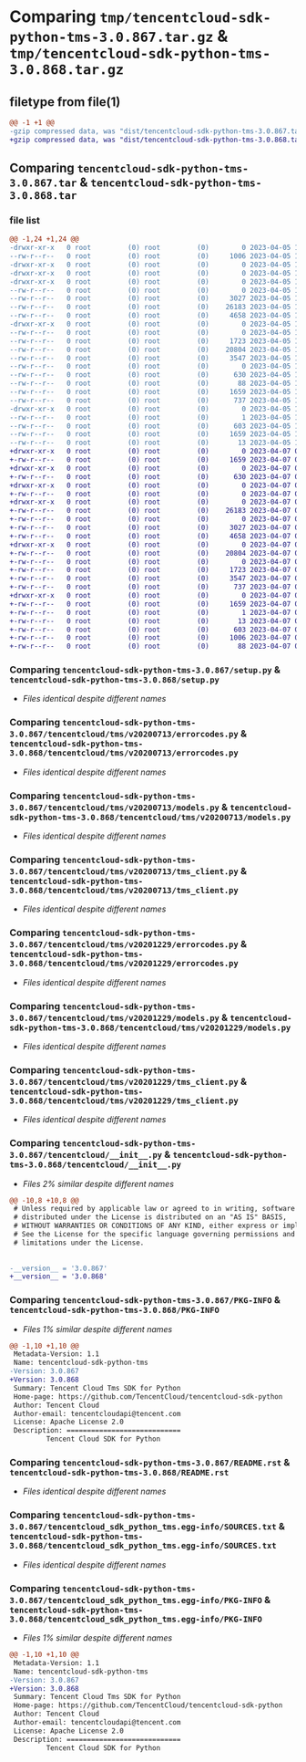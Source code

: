 # Comparing `tmp/tencentcloud-sdk-python-tms-3.0.867.tar.gz` & `tmp/tencentcloud-sdk-python-tms-3.0.868.tar.gz`

## filetype from file(1)

```diff
@@ -1 +1 @@
-gzip compressed data, was "dist/tencentcloud-sdk-python-tms-3.0.867.tar", last modified: Wed Apr  5 16:55:43 2023, max compression
+gzip compressed data, was "dist/tencentcloud-sdk-python-tms-3.0.868.tar", last modified: Fri Apr  7 01:03:34 2023, max compression
```

## Comparing `tencentcloud-sdk-python-tms-3.0.867.tar` & `tencentcloud-sdk-python-tms-3.0.868.tar`

### file list

```diff
@@ -1,24 +1,24 @@
-drwxr-xr-x   0 root         (0) root         (0)        0 2023-04-05 16:55:43.000000 tencentcloud-sdk-python-tms-3.0.867/
--rw-r--r--   0 root         (0) root         (0)     1006 2023-04-05 16:55:43.000000 tencentcloud-sdk-python-tms-3.0.867/setup.py
-drwxr-xr-x   0 root         (0) root         (0)        0 2023-04-05 16:55:43.000000 tencentcloud-sdk-python-tms-3.0.867/tencentcloud/
-drwxr-xr-x   0 root         (0) root         (0)        0 2023-04-05 16:55:43.000000 tencentcloud-sdk-python-tms-3.0.867/tencentcloud/tms/
-drwxr-xr-x   0 root         (0) root         (0)        0 2023-04-05 16:55:43.000000 tencentcloud-sdk-python-tms-3.0.867/tencentcloud/tms/v20200713/
--rw-r--r--   0 root         (0) root         (0)        0 2023-04-05 16:55:43.000000 tencentcloud-sdk-python-tms-3.0.867/tencentcloud/tms/v20200713/__init__.py
--rw-r--r--   0 root         (0) root         (0)     3027 2023-04-05 16:55:43.000000 tencentcloud-sdk-python-tms-3.0.867/tencentcloud/tms/v20200713/errorcodes.py
--rw-r--r--   0 root         (0) root         (0)    26183 2023-04-05 16:55:43.000000 tencentcloud-sdk-python-tms-3.0.867/tencentcloud/tms/v20200713/models.py
--rw-r--r--   0 root         (0) root         (0)     4658 2023-04-05 16:55:43.000000 tencentcloud-sdk-python-tms-3.0.867/tencentcloud/tms/v20200713/tms_client.py
-drwxr-xr-x   0 root         (0) root         (0)        0 2023-04-05 16:55:43.000000 tencentcloud-sdk-python-tms-3.0.867/tencentcloud/tms/v20201229/
--rw-r--r--   0 root         (0) root         (0)        0 2023-04-05 16:55:43.000000 tencentcloud-sdk-python-tms-3.0.867/tencentcloud/tms/v20201229/__init__.py
--rw-r--r--   0 root         (0) root         (0)     1723 2023-04-05 16:55:43.000000 tencentcloud-sdk-python-tms-3.0.867/tencentcloud/tms/v20201229/errorcodes.py
--rw-r--r--   0 root         (0) root         (0)    20804 2023-04-05 16:55:43.000000 tencentcloud-sdk-python-tms-3.0.867/tencentcloud/tms/v20201229/models.py
--rw-r--r--   0 root         (0) root         (0)     3547 2023-04-05 16:55:43.000000 tencentcloud-sdk-python-tms-3.0.867/tencentcloud/tms/v20201229/tms_client.py
--rw-r--r--   0 root         (0) root         (0)        0 2023-04-05 16:55:43.000000 tencentcloud-sdk-python-tms-3.0.867/tencentcloud/tms/__init__.py
--rw-r--r--   0 root         (0) root         (0)      630 2023-04-05 16:55:43.000000 tencentcloud-sdk-python-tms-3.0.867/tencentcloud/__init__.py
--rw-r--r--   0 root         (0) root         (0)       88 2023-04-05 16:55:43.000000 tencentcloud-sdk-python-tms-3.0.867/setup.cfg
--rw-r--r--   0 root         (0) root         (0)     1659 2023-04-05 16:55:43.000000 tencentcloud-sdk-python-tms-3.0.867/PKG-INFO
--rw-r--r--   0 root         (0) root         (0)      737 2023-04-05 16:55:43.000000 tencentcloud-sdk-python-tms-3.0.867/README.rst
-drwxr-xr-x   0 root         (0) root         (0)        0 2023-04-05 16:55:43.000000 tencentcloud-sdk-python-tms-3.0.867/tencentcloud_sdk_python_tms.egg-info/
--rw-r--r--   0 root         (0) root         (0)        1 2023-04-05 16:55:43.000000 tencentcloud-sdk-python-tms-3.0.867/tencentcloud_sdk_python_tms.egg-info/dependency_links.txt
--rw-r--r--   0 root         (0) root         (0)      603 2023-04-05 16:55:43.000000 tencentcloud-sdk-python-tms-3.0.867/tencentcloud_sdk_python_tms.egg-info/SOURCES.txt
--rw-r--r--   0 root         (0) root         (0)     1659 2023-04-05 16:55:43.000000 tencentcloud-sdk-python-tms-3.0.867/tencentcloud_sdk_python_tms.egg-info/PKG-INFO
--rw-r--r--   0 root         (0) root         (0)       13 2023-04-05 16:55:43.000000 tencentcloud-sdk-python-tms-3.0.867/tencentcloud_sdk_python_tms.egg-info/top_level.txt
+drwxr-xr-x   0 root         (0) root         (0)        0 2023-04-07 01:03:34.000000 tencentcloud-sdk-python-tms-3.0.868/
+-rw-r--r--   0 root         (0) root         (0)     1659 2023-04-07 01:03:34.000000 tencentcloud-sdk-python-tms-3.0.868/PKG-INFO
+drwxr-xr-x   0 root         (0) root         (0)        0 2023-04-07 01:03:34.000000 tencentcloud-sdk-python-tms-3.0.868/tencentcloud/
+-rw-r--r--   0 root         (0) root         (0)      630 2023-04-07 01:03:34.000000 tencentcloud-sdk-python-tms-3.0.868/tencentcloud/__init__.py
+drwxr-xr-x   0 root         (0) root         (0)        0 2023-04-07 01:03:34.000000 tencentcloud-sdk-python-tms-3.0.868/tencentcloud/tms/
+-rw-r--r--   0 root         (0) root         (0)        0 2023-04-07 01:03:34.000000 tencentcloud-sdk-python-tms-3.0.868/tencentcloud/tms/__init__.py
+drwxr-xr-x   0 root         (0) root         (0)        0 2023-04-07 01:03:34.000000 tencentcloud-sdk-python-tms-3.0.868/tencentcloud/tms/v20200713/
+-rw-r--r--   0 root         (0) root         (0)    26183 2023-04-07 01:03:34.000000 tencentcloud-sdk-python-tms-3.0.868/tencentcloud/tms/v20200713/models.py
+-rw-r--r--   0 root         (0) root         (0)        0 2023-04-07 01:03:34.000000 tencentcloud-sdk-python-tms-3.0.868/tencentcloud/tms/v20200713/__init__.py
+-rw-r--r--   0 root         (0) root         (0)     3027 2023-04-07 01:03:34.000000 tencentcloud-sdk-python-tms-3.0.868/tencentcloud/tms/v20200713/errorcodes.py
+-rw-r--r--   0 root         (0) root         (0)     4658 2023-04-07 01:03:34.000000 tencentcloud-sdk-python-tms-3.0.868/tencentcloud/tms/v20200713/tms_client.py
+drwxr-xr-x   0 root         (0) root         (0)        0 2023-04-07 01:03:34.000000 tencentcloud-sdk-python-tms-3.0.868/tencentcloud/tms/v20201229/
+-rw-r--r--   0 root         (0) root         (0)    20804 2023-04-07 01:03:34.000000 tencentcloud-sdk-python-tms-3.0.868/tencentcloud/tms/v20201229/models.py
+-rw-r--r--   0 root         (0) root         (0)        0 2023-04-07 01:03:34.000000 tencentcloud-sdk-python-tms-3.0.868/tencentcloud/tms/v20201229/__init__.py
+-rw-r--r--   0 root         (0) root         (0)     1723 2023-04-07 01:03:34.000000 tencentcloud-sdk-python-tms-3.0.868/tencentcloud/tms/v20201229/errorcodes.py
+-rw-r--r--   0 root         (0) root         (0)     3547 2023-04-07 01:03:34.000000 tencentcloud-sdk-python-tms-3.0.868/tencentcloud/tms/v20201229/tms_client.py
+-rw-r--r--   0 root         (0) root         (0)      737 2023-04-07 01:03:34.000000 tencentcloud-sdk-python-tms-3.0.868/README.rst
+drwxr-xr-x   0 root         (0) root         (0)        0 2023-04-07 01:03:34.000000 tencentcloud-sdk-python-tms-3.0.868/tencentcloud_sdk_python_tms.egg-info/
+-rw-r--r--   0 root         (0) root         (0)     1659 2023-04-07 01:03:34.000000 tencentcloud-sdk-python-tms-3.0.868/tencentcloud_sdk_python_tms.egg-info/PKG-INFO
+-rw-r--r--   0 root         (0) root         (0)        1 2023-04-07 01:03:34.000000 tencentcloud-sdk-python-tms-3.0.868/tencentcloud_sdk_python_tms.egg-info/dependency_links.txt
+-rw-r--r--   0 root         (0) root         (0)       13 2023-04-07 01:03:34.000000 tencentcloud-sdk-python-tms-3.0.868/tencentcloud_sdk_python_tms.egg-info/top_level.txt
+-rw-r--r--   0 root         (0) root         (0)      603 2023-04-07 01:03:34.000000 tencentcloud-sdk-python-tms-3.0.868/tencentcloud_sdk_python_tms.egg-info/SOURCES.txt
+-rw-r--r--   0 root         (0) root         (0)     1006 2023-04-07 01:03:34.000000 tencentcloud-sdk-python-tms-3.0.868/setup.py
+-rw-r--r--   0 root         (0) root         (0)       88 2023-04-07 01:03:34.000000 tencentcloud-sdk-python-tms-3.0.868/setup.cfg
```

### Comparing `tencentcloud-sdk-python-tms-3.0.867/setup.py` & `tencentcloud-sdk-python-tms-3.0.868/setup.py`

 * *Files identical despite different names*

### Comparing `tencentcloud-sdk-python-tms-3.0.867/tencentcloud/tms/v20200713/errorcodes.py` & `tencentcloud-sdk-python-tms-3.0.868/tencentcloud/tms/v20200713/errorcodes.py`

 * *Files identical despite different names*

### Comparing `tencentcloud-sdk-python-tms-3.0.867/tencentcloud/tms/v20200713/models.py` & `tencentcloud-sdk-python-tms-3.0.868/tencentcloud/tms/v20200713/models.py`

 * *Files identical despite different names*

### Comparing `tencentcloud-sdk-python-tms-3.0.867/tencentcloud/tms/v20200713/tms_client.py` & `tencentcloud-sdk-python-tms-3.0.868/tencentcloud/tms/v20200713/tms_client.py`

 * *Files identical despite different names*

### Comparing `tencentcloud-sdk-python-tms-3.0.867/tencentcloud/tms/v20201229/errorcodes.py` & `tencentcloud-sdk-python-tms-3.0.868/tencentcloud/tms/v20201229/errorcodes.py`

 * *Files identical despite different names*

### Comparing `tencentcloud-sdk-python-tms-3.0.867/tencentcloud/tms/v20201229/models.py` & `tencentcloud-sdk-python-tms-3.0.868/tencentcloud/tms/v20201229/models.py`

 * *Files identical despite different names*

### Comparing `tencentcloud-sdk-python-tms-3.0.867/tencentcloud/tms/v20201229/tms_client.py` & `tencentcloud-sdk-python-tms-3.0.868/tencentcloud/tms/v20201229/tms_client.py`

 * *Files identical despite different names*

### Comparing `tencentcloud-sdk-python-tms-3.0.867/tencentcloud/__init__.py` & `tencentcloud-sdk-python-tms-3.0.868/tencentcloud/__init__.py`

 * *Files 2% similar despite different names*

```diff
@@ -10,8 +10,8 @@
 # Unless required by applicable law or agreed to in writing, software
 # distributed under the License is distributed on an "AS IS" BASIS,
 # WITHOUT WARRANTIES OR CONDITIONS OF ANY KIND, either express or implied.
 # See the License for the specific language governing permissions and
 # limitations under the License.
 
 
-__version__ = '3.0.867'
+__version__ = '3.0.868'
```

### Comparing `tencentcloud-sdk-python-tms-3.0.867/PKG-INFO` & `tencentcloud-sdk-python-tms-3.0.868/PKG-INFO`

 * *Files 1% similar despite different names*

```diff
@@ -1,10 +1,10 @@
 Metadata-Version: 1.1
 Name: tencentcloud-sdk-python-tms
-Version: 3.0.867
+Version: 3.0.868
 Summary: Tencent Cloud Tms SDK for Python
 Home-page: https://github.com/TencentCloud/tencentcloud-sdk-python
 Author: Tencent Cloud
 Author-email: tencentcloudapi@tencent.com
 License: Apache License 2.0
 Description: ============================
         Tencent Cloud SDK for Python
```

### Comparing `tencentcloud-sdk-python-tms-3.0.867/README.rst` & `tencentcloud-sdk-python-tms-3.0.868/README.rst`

 * *Files identical despite different names*

### Comparing `tencentcloud-sdk-python-tms-3.0.867/tencentcloud_sdk_python_tms.egg-info/SOURCES.txt` & `tencentcloud-sdk-python-tms-3.0.868/tencentcloud_sdk_python_tms.egg-info/SOURCES.txt`

 * *Files identical despite different names*

### Comparing `tencentcloud-sdk-python-tms-3.0.867/tencentcloud_sdk_python_tms.egg-info/PKG-INFO` & `tencentcloud-sdk-python-tms-3.0.868/tencentcloud_sdk_python_tms.egg-info/PKG-INFO`

 * *Files 1% similar despite different names*

```diff
@@ -1,10 +1,10 @@
 Metadata-Version: 1.1
 Name: tencentcloud-sdk-python-tms
-Version: 3.0.867
+Version: 3.0.868
 Summary: Tencent Cloud Tms SDK for Python
 Home-page: https://github.com/TencentCloud/tencentcloud-sdk-python
 Author: Tencent Cloud
 Author-email: tencentcloudapi@tencent.com
 License: Apache License 2.0
 Description: ============================
         Tencent Cloud SDK for Python
```

